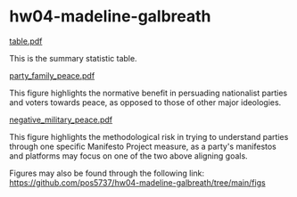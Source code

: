 # hw04-madeline-galbreath

[table.pdf](https://github.com/pos5737/hw04-madeline-galbreath/files/9648525/table.pdf)

This is the summary statistic table.
 
[party_family_peace.pdf](https://github.com/pos5737/hw04-madeline-galbreath/files/9641830/party_family_peace.pdf)

This figure highlights the normative benefit in persuading nationalist parties and voters towards peace, as opposed to those of other major ideologies.

[negative_military_peace.pdf](https://github.com/pos5737/hw04-madeline-galbreath/files/9641831/negative_military_peace.pdf)

This figure highlights the methodological risk in trying to understand parties through one specific Manifesto Project measure, as a party's manifestos and platforms may focus on one of the two above aligning goals.

Figures may also be found through the following link: https://github.com/pos5737/hw04-madeline-galbreath/tree/main/figs
